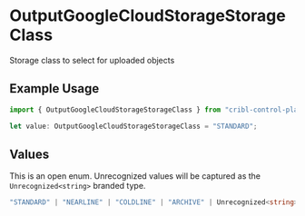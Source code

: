 # OutputGoogleCloudStorageStorageClass

Storage class to select for uploaded objects

## Example Usage

```typescript
import { OutputGoogleCloudStorageStorageClass } from "cribl-control-plane/models/operations";

let value: OutputGoogleCloudStorageStorageClass = "STANDARD";
```

## Values

This is an open enum. Unrecognized values will be captured as the `Unrecognized<string>` branded type.

```typescript
"STANDARD" | "NEARLINE" | "COLDLINE" | "ARCHIVE" | Unrecognized<string>
```